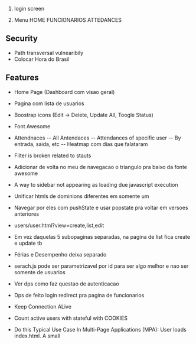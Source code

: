 1. login screen

2. Menu
HOME
FUNCIONARIOS
ATTEDANCES


## Security
- Path transversal vulnearibily 
- Colocar Hora do Brasil

## Features
- Home Page (Dashboard com visao geral)
- Pagina com lista de usuarios
 - Boostrap icons (Edit -> Delete, Update All, Toogle Status)
 - Font Awesome
- Attendnaces
 -- All Antendaces
 -- Attendances of specific user
   -- By entrada, saida, etc
   -- Heatmap com dias que falataram
- Filter is broken related to stauts
- Adicionar de volta no meu de navegacao o triangulo pra baixo da fonte awesome
- A way to sidebar not appearing as loading due javascript execution
- Unificar htmls de dominions diferentes em somente um
 - Navegar por eles com pushState e usar popstate pra voltar em versoes anteriores
 - users/user.html?view=create,list,edit
 - Em vez daquelas 5 subopaginas separadas, na pagina de list fica create e update tb
 - Férias e Desempenho deixa separado

- serach.js pode ser parametrizavel por id para ser algo melhor e nao ser somente de usuarios
- Ver dps como faz questao de autenticacao
- Dps de feito login redirect pra pagina de funcionarios

- Keep Connection ALive
- Count active users with stateful with COOKIES

- Do this
 Typical Use Case
  In Multi-Page Applications (MPA):
  User loads index.html.
  A small <script> runs and sends a request to /auth/check.
  If response is valid (e.g., HTTP 200), continue loading UI.
  If not valid (e.g., HTTP 401), redirect to login page.

- Add to sidebar navigation, the current page
- Add validations to my frontend 
 - Before submitting
   - Show error messages se tiver algo errado
   - Se for algo mais ou menos ruim, tira com trim, lower, etc
   - Adicionar placeholders nos inputs pra deixar mais claro como tem que preencher
- Adicionar favicon
- Melhoras os buttoes e padronizar
- Melhorar performance da navbar talvez tirando DOMcontent loaded ou preload, etc

### Code
<footer>
    <p>Author: Hege Refsnes<br>
    <a href="mailto:hege@example.com">hege@example.com</a></p>
</footer>
<p>BAKERY AVENIDA @TRADEMARK </p>